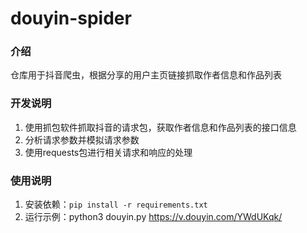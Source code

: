 # douyin-spider

### 介绍
仓库用于抖音爬虫，根据分享的用户主页链接抓取作者信息和作品列表

### 开发说明
1.	使用抓包软件抓取抖音的请求包，获取作者信息和作品列表的接口信息
2.	分析请求参数并模拟请求参数
3.	使用requests包进行相关请求和响应的处理

### 使用说明

1.  安装依赖：`pip install -r requirements.txt`
2.  运行示例：python3 douyin.py https://v.douyin.com/YWdUKqk/
